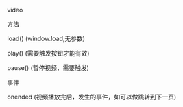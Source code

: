﻿video

方法

load()  (window.load,无参数)

play()  (需要触发按钮才能有效)

pause()  (暂停视频，需要触发)

事件

onended  (视频播放完后，发生的事件，如可以做跳转到下一页)